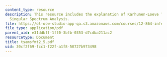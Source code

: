 ```yaml
---
content_type: resource
description: This resource includes the explanation of Karhunen-Loeve Theorem and
  Singular Spectrum Analysis.
file: https://ol-ocw-studio-app-qa.s3.amazonaws.com/courses/12-864-inference-from-data-and-models-spring-2005/30cf2f69fcc1f22fa1f850727b973498_tsamsfmt2_5.pdf
file_type: application/pdf
parent_uid: e31ddbff-1ff0-3bfb-0353-d7cdba211ac2
resourcetype: Document
title: tsamsfmt2_5.pdf
uid: 30cf2f69-fcc1-f22f-a1f8-50727b973498
---
```

